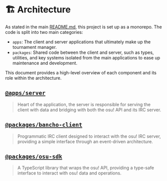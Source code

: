 # 🏗️ Architecture

As stated in the main [README.md](../README.md), this project is set up as a monorepo. The code is split into two main categories:

- `apps`: The client and server applications that ultimately make up the tournament manager.
- `packages`: Shared code between the client and server, such as types, utilities, and key systems isolated from the main applications to ease up maintenance and development.

This document provides a high-level overview of each component and its role within the architecture.

## [`@apps/server`](./architecture-apps-server.md)

> Heart of the application, the server is responsible for serving the client with data and bridging with both the osu! API and its IRC server.

## [`@packages/bancho-client`](./architecture-packages-bancho-client.md)

> Programmatic IRC client designed to interact with the osu! IRC server, providing a simple interface through an event-driven architecture.

## [`@packages/osu-sdk`](./architecture-packages-osu-sdk.md)

> A TypeScript library that wraps the osu! API, providing a type-safe interface to interact with osu! data and operations.
